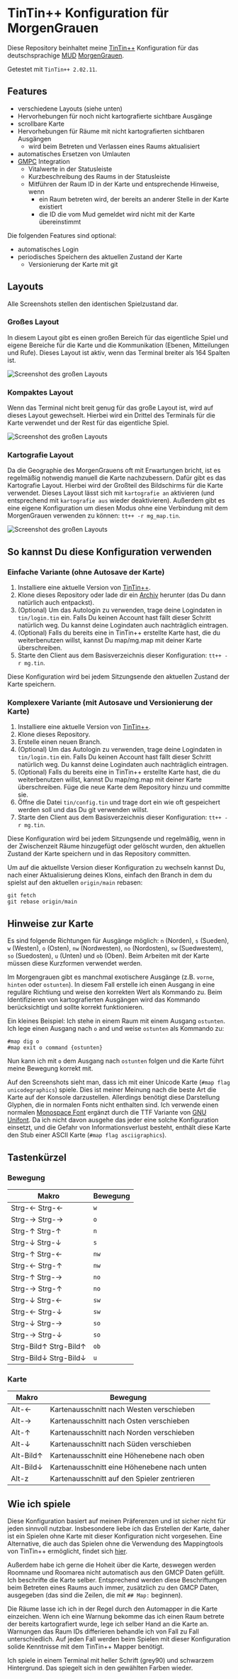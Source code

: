 TinTin++ Konfiguration für MorgenGrauen
=======================================

Diese Repository beinhaltet meine [TinTin++](https://tintin.mudhalla.net/)
Konfiguration für das deutschsprachige
[MUD](https://de.wikipedia.org/wiki/Multi_User_Dungeon)
[MorgenGrauen](http://mg.mud.de/).

Getestet mit `TinTin++ 2.02.11`.

Features
--------

* verschiedene Layouts (siehe unten)
* Hervorhebungen für noch nicht kartografierte sichtbare Ausgänge
* scrollbare Karte
* Hervorhebungen für Räume mit nicht kartografierten sichtbaren Ausgängen
  * wird beim Betreten und Verlassen eines Raums aktualisiert
* automatisches Ersetzen von Umlauten
* [GMPC](http://mg.mud.de/cgi-bin/mgn-doc-search?help/GMCP) Integration
  * Vitalwerte in der Statusleiste
  * Kurzbeschreibung des Raums in der Statusleiste
  * Mitführen der Raum ID in der Karte und entsprechende Hinweise, wenn
    * ein Raum betreten wird, der bereits an anderer Stelle in der Karte
      existiert
    * die ID die vom Mud gemeldet wird nicht mit der Karte übereinstimmt

Die folgenden Features sind optional:

* automatisches Login
* periodisches Speichern des aktuellen Zustand der Karte
   * Versionierung der Karte mit git

Layouts
-------

Alle Screenshots stellen den identischen Spielzustand dar.

### Großes Layout

In diesem Layout gibt es einen großen Bereich für das eigentliche Spiel und
eigene Bereiche für die Karte und die Kommunikation (Ebenen, Mitteilungen und
Rufe). Dieses Layout ist aktiv, wenn das Terminal breiter als 164 Spalten ist.

![Screenshot des großen Layouts](./screenshots/screenshot_gross.png)

### Kompaktes Layout

Wenn das Terminal nicht breit genug für das große Layout ist, wird auf dieses
Layout gewechselt. Hierbei wird ein Drittel des Terminals für die Karte
verwendet und der Rest für das eigentliche Spiel.

![Screenshot des großen Layouts](./screenshots/screenshot_kompakt.png)

### Kartografie Layout

Da die Geographie des MorgenGrauens oft mit Erwartungen bricht, ist es
regelmäßig notwendig manuell die Karte nachzubessern. Dafür gibt es das
Kartografie Layout. Hierbei wird der Großteil des Bildschirms für die Karte
verwendet. Dieses Layout lässt sich mit `kartografie an` aktivieren (und
entsprechend mit `kartografie aus` wieder deaktivieren). Außerdem gibt es eine
eigene Konfiguration um diesen Modus ohne eine Verbindung mit dem MorgenGrauen
verwenden zu können: `tt++ -r mg_map.tin`.

![Screenshot des großen Layouts](./screenshots/screenshot_kartografie.png)

So kannst Du diese Konfiguration verwenden
------------------------------------------

### Einfache Variante (ohne Autosave der Karte)

1. Installiere eine aktuelle Version von
   [TinTin++](https://tintin.mudhalla.net/install.php).
2. Klone dieses Repository oder lade dir ein
   [Archiv](https://github.com/blabber/tinin-morgengrauen/archive/refs/heads/main.zip)
   herunter (das Du dann natürlich auch entpackst).
3. (Optional) Um das Autologin zu verwenden, trage deine Logindaten in
   `tin/login.tin` ein.  Falls Du keinen Account hast fällt dieser Schritt
   natürlich weg. Du kannst deine Logindaten auch nachträglich eintragen.
4. (Optional) Falls du bereits eine in TinTin++ erstellte Karte hast, die du
   weiterbenutzen willst, kannst Du map/mg.map mit deiner Karte überschreiben.
5. Starte den Client aus dem Basisverzeichnis dieser Konfiguration:
   `tt++ -r mg.tin`.

Diese Konfiguration wird bei jedem Sitzungsende den aktuellen Zustand der Karte
speichern.

### Komplexere Variante (mit Autosave und Versionierung der Karte)

1. Installiere eine aktuelle Version von
   [TinTin++](https://tintin.mudhalla.net/install.php).
2. Klone dieses Repository.
3. Erstelle einen neuen Branch.
4. (Optional) Um das Autologin zu verwenden, trage deine Logindaten in
   `tin/login.tin` ein.  Falls Du keinen Account hast fällt dieser Schritt
   natürlich weg. Du kannst deine Logindaten auch nachträglich eintragen.
5. (Optional) Falls du bereits eine in TinTin++ erstellte Karte hast, die du
   weiterbenutzen willst, kannst Du map/mg.map mit deiner Karte überschreiben.
   Füge die neue Karte dem Repository hinzu und committe sie.
6. Öffne die Datei `tin/config.tin` und trage dort ein wie oft gespeichert
   werden soll und das Du git verwenden willst.
7. Starte den Client aus dem Basisverzeichnis dieser Konfiguration:
   `tt++ -r mg.tin`.

Diese Konfiguration wird bei jedem Sitzungsende und regelmäßig, wenn in der
Zwischenzeit Räume hinzugefügt oder gelöscht wurden, den aktuellen Zustand der
Karte speichern und in das Repository committen.

Um auf die aktuellste Version dieser Konfiguration zu wechseln kannst Du, nach
einer Aktualisierung deines Klons, einfach den Branch in dem du spielst auf den
aktuellen `origin/main` rebasen:

    git fetch
    git rebase origin/main

Hinweise zur Karte
------------------

Es sind folgende Richtungen für Ausgänge möglich: `n` (Norden), `s` (Sueden),
`w` (Westen), `o` (Osten), `nw` (Nordwesten), `no` (Nordosten), `sw`
(Suedwestem), `so` (Suedosten), `u` (Unten) und `ob` (Oben). Beim Arbeiten mit
der Karte müssen diese Kurzformen verwendet werden.

Im Morgengrauen gibt es manchmal exotischere Ausgänge (z.B. `vorne`, `hinten`
oder `ostunten`). In diesem Fall erstelle ich einen Ausgang in eine reguläre
Richtiung und weise den korrekten Wert als Kommando zu. Beim Identifizieren von
kartografierten Ausgängen wird das Kommando berücksichtigt und sollte korrekt
funktionieren.

Ein kleines Beispiel: Ich stehe in einem Raum mit einem Ausgang `ostunten`. Ich
lege einen Ausgang nach `o` and und weise `ostunten` als Kommando zu:

    #map dig o
    #map exit o command {ostunten}

Nun kann ich mit `o` dem Ausgang nach `ostunten` folgen und die Karte führt
meine Bewegung korrekt mit.

Auf den Screenshots sieht man, dass ich mit einer Unicode Karte (`#map flag
unicodegraphics`) spiele. Dies ist meiner Meinung nach die beste Art die Karte
auf der Konsole darzustellen. Allerdings benötigt diese Darstellung Glyphen,
die in normalen Fonts nicht enthalten sind. Ich verwende einen normalen
[Monospace Font](https://sourcefoundry.org/hack/) ergänzt durch die TTF Variante
von [GNU Unifont](http://unifoundry.com/unifont/index.html). Da ich nicht davon
ausgehe das jeder eine solche Konfiguration einsetzt, und die Gefahr von
Informationsverlust besteht, enthält diese Karte den Stub einer ASCII Karte
(`#map flag asciigraphics`).

Tastenkürzel
------------

### Bewegung

Makro | Bewegung
----- | --------
Strg-← Strg-← | `w`
Strg-→ Strg-→ | `o`
Strg-↑ Strg-↑ | `n`
Strg-↓ Strg-↓ | `s`
Strg-↑ Strg-← | `nw`
Strg-← Strg-↑ | `nw`
Strg-↑ Strg-→ | `no`
Strg-→ Strg-↑ | `no`
Strg-↓ Strg-← | `sw`
Strg-← Strg-↓ | `sw`
Strg-↓ Strg-→ | `so`
Strg-→ Strg-↓ | `so`
Strg-Bild↑ Strg-Bild↑ | `ob`
Strg-Bild↓ Strg-Bild↓ | `u`

### Karte

Makro | Bewegung
----- | --------
Alt-← | Kartenausschnitt nach Westen verschieben
Alt-→ | Kartenausschnitt nach Osten verschieben
Alt-↑ | Kartenausschnitt nach Norden verschieben
Alt-↓ | Kartenausschnitt nach Süden verschieben
Alt-Bild↑ | Kartenausschnitt eine Höhenebene nach oben
Alt-Bild↓ | Kartenausschnitt eine Höhenebene nach unten
Alt-z | Kartenausschnitt auf den Spieler zentrieren

Wie ich spiele
--------------

Diese Konfiguration basiert auf meinen Präferenzen und ist sicher nicht für
jeden sinnvoll nutzbar. Insbesondere liebe ich das Erstellen der Karte, daher
ist ein Spielen ohne Karte mit dieser Konfiguration nicht vorgesehen. Eine
Alternative, die auch das Spielen ohne die Verwendung des Mappingtools von
TinTin++ ermöglicht, findet sich
[hier](https://github.com/rku/morgengrauen_tintin).

Außerdem habe ich gerne die Hoheit über die Karte, deswegen werden Roomname und
Roomarea nicht automatisch aus den GMCP Daten gefüllt. Ich beschrifte die Karte
selber. Entsprechend werden diese Beschriftungen beim Betreten eines Raums
auch immer, zusätzlich zu den GMCP Daten, ausgegeben (das sind die Zeilen, die
mit `## Map:` beginnen).

Die Räume lasse ich ich in der Regel durch den Automapper in die Karte
einzeichen. Wenn ich eine Warnung bekomme das ich einen Raum betrete der bereits
kartografiert wurde, lege ich selber Hand an die Karte an. Warnungen das Raum
IDs differieren behandle ich von Fall zu Fall unterschiedlich. Auf jeden Fall
werden beim Spielen mit dieser Konfiguration solide Kenntnisse mit dem TinTin++
Mapper benötigt.

Ich spiele in einem Terminal mit heller Schrift (grey90) und schwarzem
Hintergrund. Das spiegelt sich in den gewählten Farben wieder.


